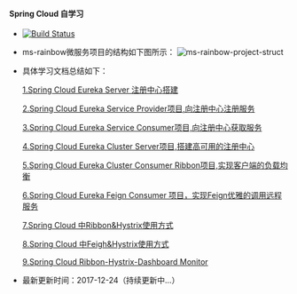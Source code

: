 #### Spring Cloud 自学习
* [![Build Status](https://www.travis-ci.org/YuJhon/microservice-rainbow.svg?branch=master)](https://www.travis-ci.org/YuJhon/microservice-rainbow)

* ms-rainbow微服务项目的结构如下图所示：
  ![ms-rainbow-project-struct](./photos/ms-rainbow-project-struct-new.png)

* 具体学习文档总结如下：
    
    [1.Spring Cloud Eureka Server 注册中心搭建](./ms-rainbow-eureka-server-a/doc/1.Spring%20Cloud%20Eureka%20Server%20搭建.md)
    
    [2.Spring Cloud Eureka Service Provider项目,向注册中心注册服务](./ms-rainbow-eureka-provider-a/doc/1.Spring%20Cloud%20Eureka%20Service%20Provider项目.md)
    
    [3.Spring Cloud Eureka Service Consumer项目,向注册中心获取服务](./ms-rainbow-eureka-consumer-a/doc/1.Spring-Cloud-Eureka-Service-Consumer项目.md)

    [4.Spring Cloud Eureka Cluster Server项目,搭建高可用的注册中心](./ms-rainbow-eureka-cluster-server/doc/1.Spring%20Cloud%20Eureka%20Cluster%20Server项目.md)
    
    [5.Spring Cloud Eureka Cluster Consumer Ribbon项目,实现客户端的负载均衡](./ms-rainbow-eureka-cluster-provider/doc/1.Spring%20Cloud%20Ribbon%20客户端负载均衡.md)
    
    [6.Spring Cloud Eureka Feign Consumer 项目，实现Feign优雅的调用远程服务](./ms-rainbow-eureka-cluster-feign-consumer/doc/1.Spring%20Cloud%20Eureka%20Feign%20Consumer%20项目.md)

    [7.Spring Cloud 中Ribbon&Hystrix使用方式](./ms-rainbow-cluster-ribbon-hystrix-consumer/doc/1.Spring%20Cloud%20中Ribbon&Hystrix使用方式.md)
    
    [8.Spring Cloud 中Feigh&Hystrix使用方式](./ms-rainbow-cluster-feign-hystrix-consumer/doc/1.Spring%20Cloud%20Feign&Hystrix项目.md)
    
    [9.Spring Cloud Ribbon-Hystrix-Dashboard Monitor](./ms-rainbow-cluster-ribbon-hystrix-turbine/doc/1.Spring%20Cloud%20Hystrix%20Dashboard%20Info%20Aggrate.md)

* 最新更新时间：2017-12-24（持续更新中...）